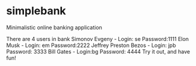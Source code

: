 # simplebank
Minimalistic online banking application

There are 4 users in bank
Simonov Evgeny - Login: se Password:1111
Elon Musk - Login: em Password:2222
Jeffrey Preston Bezos - Login: jpb Password: 3333
Bill Gates - Login:bg Password: 4444
Try it out, and have fun!
